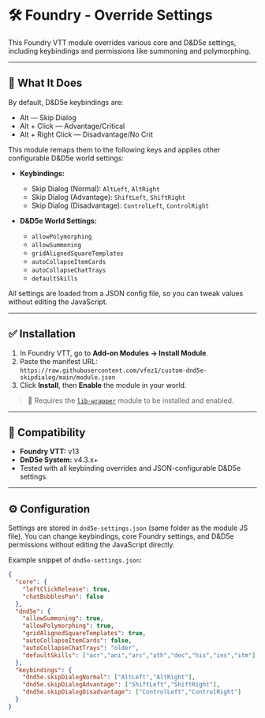 # 🛠️ Foundry - Override Settings

This Foundry VTT module overrides various core and D&D5e settings, including keybindings and permissions like summoning and polymorphing.  

---

## 🎯 What It Does

By default, D&D5e keybindings are:

- Alt — Skip Dialog  
- Alt + Click — Advantage/Critical  
- Alt + Right Click — Disadvantage/No Crit  

This module remaps them to the following keys and applies other configurable D&D5e world settings:

- **Keybindings:**  
  - Skip Dialog (Normal): `AltLeft`, `AltRight`  
  - Skip Dialog (Advantage): `ShiftLeft`, `ShiftRight`  
  - Skip Dialog (Disadvantage): `ControlLeft`, `ControlRight`  

- **D&D5e World Settings:**  
  - `allowPolymorphing`  
  - `allowSummoning`  
  - `gridAlignedSquareTemplates`  
  - `autoCollapseItemCards`  
  - `autoCollapseChatTrays`  
  - `defaultSkills`  

All settings are loaded from a JSON config file, so you can tweak values without editing the JavaScript.

---

## ✅ Installation

1. In Foundry VTT, go to **Add-on Modules → Install Module**.  
2. Paste the manifest URL:  
   `https://raw.githubusercontent.com/vfez1/custom-dnd5e-skipdialog/main/module.json`  
3. Click **Install**, then **Enable** the module in your world.  

> 🧠 Requires the [`lib-wrapper`](https://github.com/ruipin/fvtt-lib-wrapper) module to be installed and enabled.  

---

## 🔧 Compatibility

- **Foundry VTT:** v13  
- **DnD5e System:** v4.3.x+  
- Tested with all keybinding overrides and JSON-configurable D&D5e settings.

---

## ⚙️ Configuration

Settings are stored in `dnd5e-settings.json` (same folder as the module JS file). You can change keybindings, core Foundry settings, and D&D5e permissions without editing the JavaScript directly.  

Example snippet of `dnd5e-settings.json`:

```json
{
  "core": {
    "leftClickRelease": true,
    "chatBubblesPan": false
  },
  "dnd5e": {
    "allowSummoning": true,
    "allowPolymorphing": true,
    "gridAlignedSquareTemplates": true,
    "autoCollapseItemCards": false,
    "autoCollapseChatTrays": "older",
    "defaultSkills": ["acr","ani","arc","ath","dec","his","ins","itm"]
  },
  "keybindings": {
    "dnd5e.skipDialogNormal": ["AltLeft","AltRight"],
    "dnd5e.skipDialogAdvantage": ["ShiftLeft","ShiftRight"],
    "dnd5e.skipDialogDisadvantage": ["ControlLeft","ControlRight"]
  }
}
